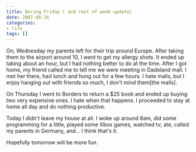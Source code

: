 ```yaml
---
title: Boring Friday ( and rest of week update)
date: 2007-06-16
categories:
- life
tags: []
---
```

On, Wednesday my parents left for their trip around Europe. After taking them to the airport around 10, I went to get my allergy shots. It ended up taking about an hour, but I had nothing better to do at the time. After I got home, my friend called me to tell me we were meeting in Dadeland mall. I met her there, had lunch and hung out for a few hours. I hate malls, but I enjoy hanging out with friends so much, I don't mind them[the malls].

On Thursday I went to Borders to return a $25 book and ended up buying two very expensive ones. I hate when that happens. I proceeded to stay at home all day and do nothing productive.

Today I didn't leave my house at all. I woke up around 8am, did some programming for a little, played some Xbox games, watched tv, ate, called my parents in Germany, and... I think that's it.

Hopefully tomorrow will be more fun.
